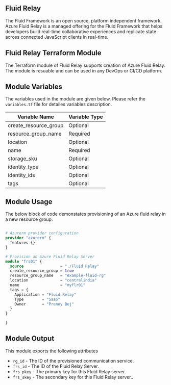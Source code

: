## Fluid Relay
The Fluid Framework is an open source, platform independent framework. Azure Fluid Relay is a managed offering for the Fluid Framework that helps developers build real-time collaborative experiences and replicate state across connected JavaScript clients in real-time.

## Fluid Relay Terraform Module
The Terraform module of Fluid Relay supports creation of Azure Fluid Relay. The module is resuable and can be used in any DevOps or CI/CD platform.

## Module Variables
The variables used in the module are given below. Please refer the `variables.tf` file for detailes variables description.

| Variable Name | Variable Type |
|------|---------|
| create_resource_group | Optional |
| resource_group_name | Required |
| location | Optional |
| name | Required | 
| storage_sku | Optional |
| identity_type | Optional |
| identity_ids | Optional |
| tags | Optional |

## Module Usage
The below block of code demonstates provisioning of an Azure fluid relay in a new resource group.

```terraform

# Azurerm provider configuration
provider "azurerm" {
  features {}
}

# Provision an Azure Fluid Relay Server
module "frs01" {
  source                = "./Fluid Relay"
  create_resource_group = true
  resource_group_name   = "example-fluid-rg"
  location              = "centralindia"
  name                  = "myflr01"
  tags = {
    Application = "Fluid Relay"
    Type        = "SaaS"
    Owner       = "Pranoy Bej"
  }
}

}


```

## Module Output
This module exports the following attributes

- `rg_id`    - The ID of the provisioned communication service.
- `frs_id`   - The ID of the Fluid Relay Server.
- `frs_pkey` - The primary key for this Fluid Relay server.
- `frs_skey` - The secondary key for this Fluid Relay server..